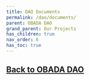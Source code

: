 ```yaml
---
title: DAO Documents
permalink: /dao/documents/
parent: OBADA DAO
grand_parent: Our Projects
has_children: true
nav_order: 6
has_toc: true
---
```


## [Back to OBADA DAO](/dao/)